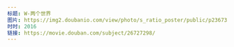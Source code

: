 ```yaml
---
标题: W-两个世界
图片: https://img2.doubanio.com/view/photo/s_ratio_poster/public/p2367309411.jpg
时时: 2016
链接: https://movie.douban.com/subject/26727298/
---
```

